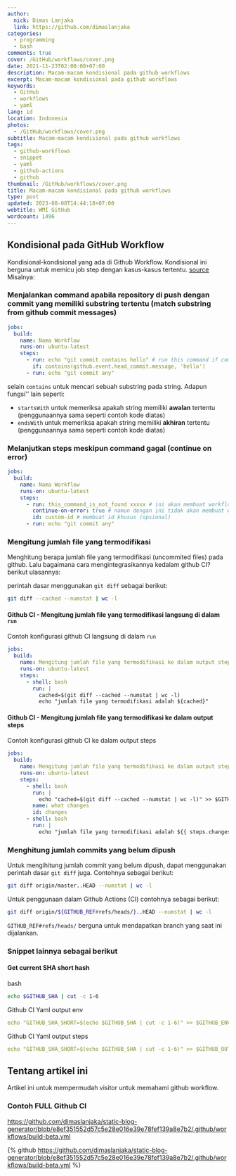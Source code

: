```yaml
---
author:
  nick: Dimas Lanjaka
  link: https://github.com/dimaslanjaka
categories:
  - programming
  - bash
comments: true
cover: /GitHub/workflows/cover.png
date: 2021-11-23T02:00:00+07:00
description: Macam-macam kondisional pada github workflows
excerpt: Macam-macam kondisional pada github workflows
keywords:
  - GitHub
  - workflows
  - yaml
lang: id
location: Indonesia
photos:
  - /GitHub/workflows/cover.png
subtitle: Macam-macam kondisional pada github workflows
tags:
  - github-workflows
  - snippet
  - yaml
  - github-actions
  - github
thumbnail: /GitHub/workflows/cover.png
title: Macam-macam kondisional pada github workflows
type: post
updated: 2023-08-08T14:44:18+07:00
webtitle: WMI GitHub
wordcount: 1496
---
```


## Kondisional pada GitHub Workflow
Kondisional-kondisional yang ada di Github Workflow. Kondisional ini berguna untuk memicu job step dengan kasus-kasus tertentu. [source](https://docs.github.com/en/actions/learn-github-actions/expressions) Misalnya:

### Menjalankan command apabila repository di push dengan commit yang memiliki substring tertentu (match substring from github commit messages)
```yaml
jobs:
  build:
    name: Nama Workflow
    runs-on: ubuntu-latest
    steps:
      - run: echo "git commit contains hello" # run this command if commit contains hello
        if: contains(github.event.head_commit.message, 'hello')
      - run: echo "git commit any"
```
selain `contains` untuk mencari sebuah substring pada string. Adapun fungsi'' lain seperti:
- `startsWith` untuk memeriksa apakah string memiliki **awalan** tertentu (penggunaannya sama seperti contoh kode diatas)
- `endsWith` untuk memeriksa apakah string memiliki **akhiran** tertentu (penggunaannya sama seperti contoh kode diatas)

### Melanjutkan steps meskipun command gagal (continue on error)
```yaml
jobs:
  build:
    name: Nama Workflow
    runs-on: ubuntu-latest
    steps:
      - run: this_command_is_not_found xxxxx # ini akan membuat workflow berhenti
        continue-on-error: true # namun dengan ini tidak akan membuat workflow berhenti
        id: custom-id # membuat id khusus (opsional)
      - run: echo "git commit any"
```

### Mengitung jumlah file yang termodifikasi
Menghitung berapa jumlah file yang termodifikasi (uncommited files) pada github. Lalu bagaimana cara mengintegrasikannya kedalam github CI? berikut ulasannya:

perintah dasar menggunakan `git diff` sebagai berikut:

```bash
git diff --cached --numstat | wc -l
```

#### Github CI - Mengitung jumlah file yang termodifikasi langsung di dalam `run`
Contoh konfigurasi github CI langsung di dalam `run`

```yaml
jobs:
  build:
    name: Mengitung jumlah file yang termodifikasi ke dalam output steps
    runs-on: ubuntu-latest
    steps:
      - shell: bash
        run: |
          cached=$(git diff --cached --numstat | wc -l)
          echo "jumlah file yang termodifikasi adalah ${cached}"
```

#### Github CI - Mengitung jumlah file yang termodifikasi ke dalam output steps
Contoh konfigurasi github CI ke dalam output steps

```yaml
jobs:
  build:
    name: Mengitung jumlah file yang termodifikasi ke dalam output steps
    runs-on: ubuntu-latest
    steps:
      - shell: bash
        run: |
          echo "cached=$(git diff --cached --numstat | wc -l)" >> $GITHUB_OUTPUT
        name: what changes
        id: changes
      - shell: bash
        run: |
          echo "jumlah file yang termodifikasi adalah ${{ steps.changes.outputs.cached }}"
```

### Menghitung jumlah commits yang belum dipush
Untuk mengihitung jumlah commit yang belum dipush, dapat menggunakan perintah dasar `git diff` juga. Contohnya sebagai berikut:

```bash
git diff origin/master..HEAD --numstat | wc -l
```

Untuk penggunaan dalam Github Actions (CI) contohnya sebagai berikut:

```bash
git diff origin/${GITHUB_REF#refs/heads/}..HEAD --numstat | wc -l
```

`GITHUB_REF#refs/heads/` berguna untuk mendapatkan branch yang saat ini dijalankan.

### Snippet lainnya sebagai berikut

#### Get current SHA short hash
bash
```bash
echo $GITHUB_SHA | cut -c 1-6
```
Github CI Yaml output env
```yaml
echo "GITHUB_SHA_SHORT=$(echo $GITHUB_SHA | cut -c 1-6)" >> $GITHUB_ENV
```
Github CI Yaml output steps
```yaml
echo "GITHUB_SHA_SHORT=$(echo $GITHUB_SHA | cut -c 1-6)" >> $GITHUB_OUTPUT
```

## Tentang artikel ini

Artikel ini untuk mempermudah visitor untuk memahami github workflow.

### Contoh FULL Github CI

https://github.com/dimaslanjaka/static-blog-generator/blob/e8ef351552d57c5e28e016e39e78fef139a8e7b2/.github/workflows/build-beta.yml

{% github https://github.com/dimaslanjaka/static-blog-generator/blob/e8ef351552d57c5e28e016e39e78fef139a8e7b2/.github/workflows/build-beta.yml %}
